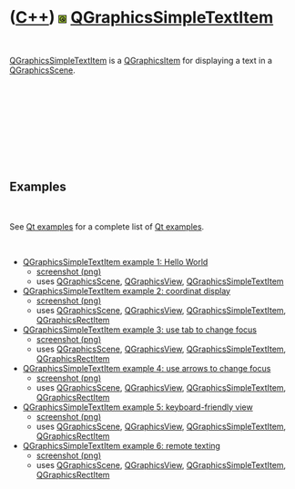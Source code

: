 



 

 

 

 

 

([C++](Cpp.htm)) ![Qt](PicQt.png) [QGraphicsSimpleTextItem](CppQGraphicsSimpleTextItem.htm)
===========================================================================================

 

[QGraphicsSimpleTextItem](CppQGraphicsSimpleTextItem.htm) is a
[QGraphicsItem](CppQGraphicsItem.htm) for displaying a text in a
[QGraphicsScene](CppQGraphicsScene.htm).

 

 

 

 

 

Examples
--------

 

See [Qt examples](CppQtExample.htm) for a complete list of [Qt
examples](CppQtExample.htm).

 

-   [QGraphicsSimpleTextItem example 1: Hello
    World](CppQGraphicsSimpleTextItemExample1.htm)
    -   [screenshot (png)](CppQGraphicsSimpleTextItemExample1.png)
    -   uses [QGraphicsScene](CppQGraphicsScene.htm),
        [QGraphicsView](CppQGraphicsView.htm),
        [QGraphicsSimpleTextItem](CppQGraphicsSimpleTextItem.htm)
-   [QGraphicsSimpleTextItem example 2: coordinat
    display](CppQGraphicsSimpleTextItemExample2.htm)
    -   [screenshot (png)](CppQGraphicsSimpleTextItemExample2.png)
    -   uses [QGraphicsScene](CppQGraphicsScene.htm),
        [QGraphicsView](CppQGraphicsView.htm),
        [QGraphicsSimpleTextItem](CppQGraphicsSimpleTextItem.htm),
        [QGraphicsRectItem](CppQGraphicsRectItem.htm)
-   [QGraphicsSimpleTextItem example 3: use tab to change
    focus](CppQGraphicsSimpleTextItemExample3.htm)
    -   [screenshot (png)](CppQGraphicsSimpleTextItemExample3.png)
    -   uses [QGraphicsScene](CppQGraphicsScene.htm),
        [QGraphicsView](CppQGraphicsView.htm),
        [QGraphicsSimpleTextItem](CppQGraphicsSimpleTextItem.htm),
        [QGraphicsRectItem](CppQGraphicsRectItem.htm)
-   [QGraphicsSimpleTextItem example 4: use arrows to change
    focus](CppQGraphicsSimpleTextItemExample4.htm)
    -   [screenshot (png)](CppQGraphicsSimpleTextItemExample4.png)
    -   uses [QGraphicsScene](CppQGraphicsScene.htm),
        [QGraphicsView](CppQGraphicsView.htm),
        [QGraphicsSimpleTextItem](CppQGraphicsSimpleTextItem.htm),
        [QGraphicsRectItem](CppQGraphicsRectItem.htm)
-   [QGraphicsSimpleTextItem example 5: keyboard-friendly
    view](CppQGraphicsSimpleTextItemExample5.htm)
    -   [screenshot (png)](CppQGraphicsSimpleTextItemExample5.png)
    -   uses [QGraphicsScene](CppQGraphicsScene.htm),
        [QGraphicsView](CppQGraphicsView.htm),
        [QGraphicsSimpleTextItem](CppQGraphicsSimpleTextItem.htm),
        [QGraphicsRectItem](CppQGraphicsRectItem.htm)
-   [QGraphicsSimpleTextItem example 6: remote
    texting](CppQGraphicsSimpleTextItemExample6.htm)
    -   [screenshot (png)](CppQGraphicsSimpleTextItemExample6.png)
    -   uses [QGraphicsScene](CppQGraphicsScene.htm),
        [QGraphicsView](CppQGraphicsView.htm),
        [QGraphicsSimpleTextItem](CppQGraphicsSimpleTextItem.htm),
        [QGraphicsRectItem](CppQGraphicsRectItem.htm)

 

 

 

 

 





 



